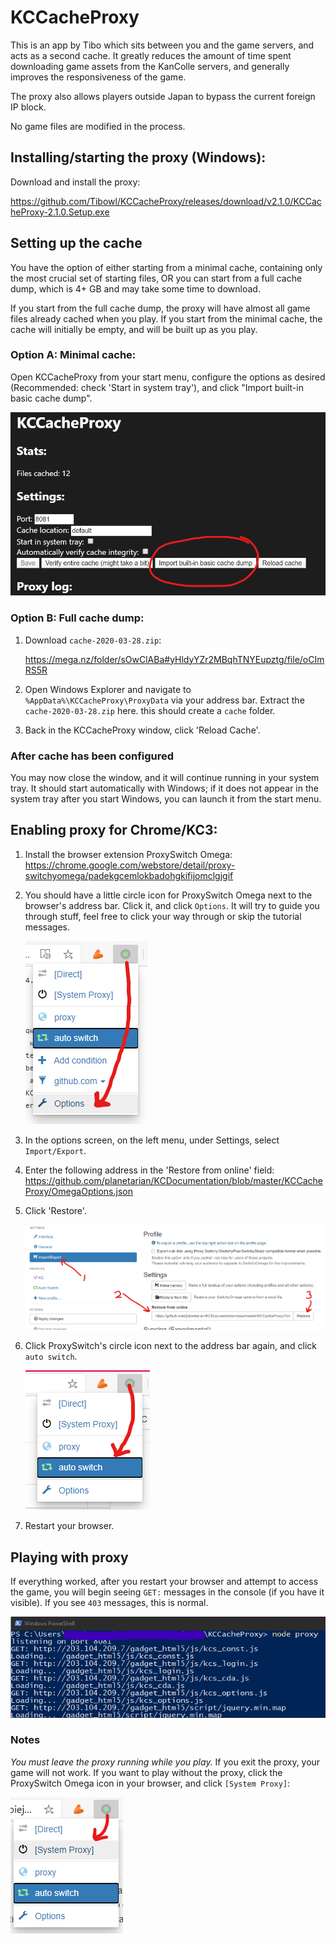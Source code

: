 # KCCacheProxy
This is an app by Tibo which sits between you and the game servers, and acts as a
second cache. It greatly reduces the amount of time spent downloading game assets
from the KanColle servers, and generally improves the responsiveness of the game.

The proxy also allows players outside Japan to bypass the current foreign IP block.

No game files are modified in the process.


## Installing/starting the proxy (Windows):

Download and install the proxy:

   https://github.com/Tibowl/KCCacheProxy/releases/download/v2.1.0/KCCacheProxy-2.1.0.Setup.exe

## Setting up the cache

You have the option of either starting from a minimal cache, containing only the most crucial set of starting files, OR you can start from a full cache dump, which is 4+ GB and may take some time to download.

If you start from the full cache dump, the proxy will have almost all game files already cached when you play. If you start from the minimal cache, the cache will initially be empty, and will be built up as you play.

### Option A: Minimal cache:

Open KCCacheProxy from your start menu, configure the options as desired (Recommended: check 'Start in system tray'), and click "Import built-in basic cache dump".

   ![Importing basic cache dump](/KCCacheProxy/A10.png)
   
### Option B: Full cache dump:

1) Download `cache-2020-03-28.zip`:

   https://mega.nz/folder/sOwClABa#yHldyYZr2MBqhTNYEupztg/file/oCImRS5R
   
2) Open Windows Explorer and navigate to `%AppData%\KCCacheProxy\ProxyData` via your address bar.
   Extract the `cache-2020-03-28.zip` here. this should create a `cache` folder.

3) Back in the KCCacheProxy window, click 'Reload Cache'.

### After cache has been configured

You may now close the window, and it will continue running in your system tray.
It should start automatically with Windows; if it does not appear in the system tray after you start Windows, you can launch it from the start menu.
 
## Enabling proxy for Chrome/KC3:

1) Install the browser extension ProxySwitch Omega:
   https://chrome.google.com/webstore/detail/proxy-switchyomega/padekgcemlokbadohgkifijomclgjgif

2) You should have a little circle icon for ProxySwitch Omega next to the browser's
   address bar. Click it, and click `Options`. It will try to guide you
   through stuff, feel free to click your way through or skip the tutorial messages.

   ![Accessing ProxySwitch Omega options](/KCCacheProxy/B2.png)

3) In the options screen, on the left menu, under Settings, select `Import/Export`. 
4) Enter the following address in the 'Restore from online' field:
   https://github.com/planetarian/KCDocumentation/blob/master/KCCacheProxy/OmegaOptions.json
5) Click 'Restore'.

   ![Configuring proxy server](/KCCacheProxy/A11.png)

6) Click ProxySwitch's circle icon next to the address bar again,
   and click `auto switch`.

   ![Activating the proxy connection](/KCCacheProxy/B8.png)

7) Restart your browser.


## Playing with proxy

If everything worked, after you restart your browser and attempt to access the game,
you will begin seeing `GET:` messages in the console (if you have it visible).
If you see `403` messages, this is normal.

   ![Normal proxy operation](/KCCacheProxy/C1.png)

### Notes
*You must leave the proxy running while you play.*
If you exit the proxy, your game will not work.
If you want to play without the proxy, click the ProxySwitch Omega icon in your browser,
and click `[System Proxy]`:

   ![Disabling proxy](/KCCacheProxy/C2.png)
